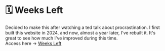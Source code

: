 # 🗓️ Weeks Left
Decided to make this after watching a ted talk about procrastination.
I first built this website in 2024, and now, almost a year later, I've rebuilt it. It's great to see how much I've improved during this time.
 <br>
Access here -> <a href="https://michaelcalb.github.io/Weeks-Left/">Weeks Left</a>
